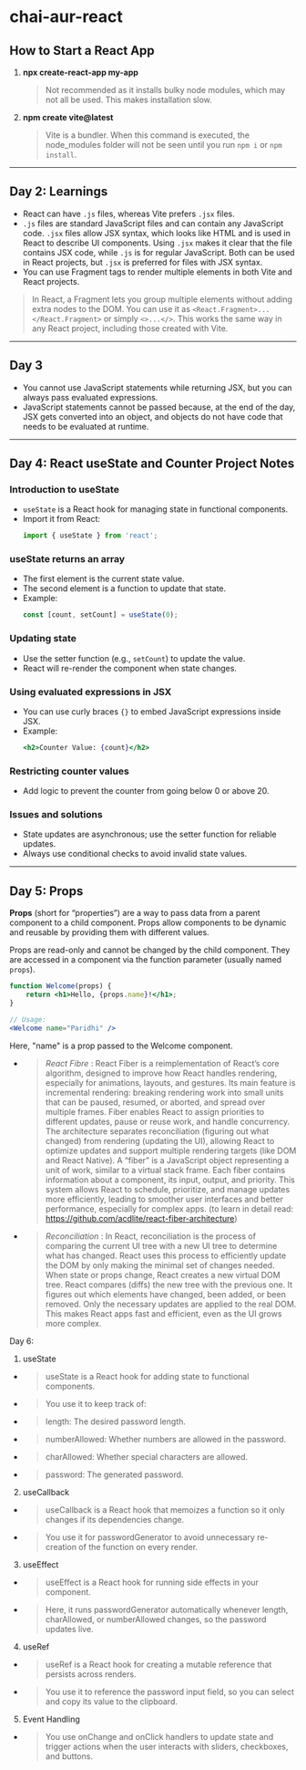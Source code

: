 
# chai-aur-react

## How to Start a React App

1. **npx create-react-app my-app**  
	 > Not recommended as it installs bulky node modules, which may not all be used. This makes installation slow.

2. **npm create vite@latest**  
	 > Vite is a bundler. When this command is executed, the node_modules folder will not be seen until you run `npm i` or `npm install`.

---

## Day 2: Learnings

- React can have `.js` files, whereas Vite prefers `.jsx` files.
- `.js` files are standard JavaScript files and can contain any JavaScript code. `.jsx` files allow JSX syntax, which looks like HTML and is used in React to describe UI components. Using `.jsx` makes it clear that the file contains JSX code, while `.js` is for regular JavaScript. Both can be used in React projects, but `.jsx` is preferred for files with JSX syntax.
- You can use Fragment tags to render multiple elements in both Vite and React projects.

> In React, a Fragment lets you group multiple elements without adding extra nodes to the DOM. You can use it as `<React.Fragment>...</React.Fragment>` or simply `<>...</>`. This works the same way in any React project, including those created with Vite.

---

## Day 3

- You cannot use JavaScript statements while returning JSX, but you can always pass evaluated expressions.
- JavaScript statements cannot be passed because, at the end of the day, JSX gets converted into an object, and objects do not have code that needs to be evaluated at runtime.

---

## Day 4: React useState and Counter Project Notes

### Introduction to useState
- `useState` is a React hook for managing state in functional components.
- Import it from React:
	```js
	import { useState } from 'react';
	```

### useState returns an array
- The first element is the current state value.
- The second element is a function to update that state.
- Example:
	```js
	const [count, setCount] = useState(0);
	```

### Updating state
- Use the setter function (e.g., `setCount`) to update the value.
- React will re-render the component when state changes.

### Using evaluated expressions in JSX
- You can use curly braces `{}` to embed JavaScript expressions inside JSX.
- Example:
	```jsx
	<h2>Counter Value: {count}</h2>
	```

### Restricting counter values
- Add logic to prevent the counter from going below 0 or above 20.

### Issues and solutions
- State updates are asynchronous; use the setter function for reliable updates.
- Always use conditional checks to avoid invalid state values.

---

## Day 5: Props

**Props** (short for “properties”) are a way to pass data from a parent component to a child component. Props allow components to be dynamic and reusable by providing them with different values.

Props are read-only and cannot be changed by the child component. They are accessed in a component via the function parameter (usually named `props`).

```jsx
function Welcome(props) {
	return <h1>Hello, {props.name}!</h1>;
}

// Usage:
<Welcome name="Paridhi" />
```

Here, "name" is a prop passed to the Welcome component.

- > *React Fibre* : React Fiber is a reimplementation of React’s core algorithm, designed to improve how React handles rendering, especially for animations, layouts, and gestures.
Its main feature is incremental rendering: breaking rendering work into small units that can be paused, resumed, or aborted, and spread over multiple frames.
Fiber enables React to assign priorities to different updates, pause or reuse work, and handle concurrency.
The architecture separates reconciliation (figuring out what changed) from rendering (updating the UI), allowing React to optimize updates and support multiple rendering targets (like DOM and React Native).
A “fiber” is a JavaScript object representing a unit of work, similar to a virtual stack frame. Each fiber contains information about a component, its input, output, and priority.
This system allows React to schedule, prioritize, and manage updates more efficiently, leading to smoother user interfaces and better performance, especially for complex apps.
(to learn in detail read: https://github.com/acdlite/react-fiber-architecture)

- > *Reconciliation* : In React, reconciliation is the process of comparing the current UI tree with a new UI tree to determine what has changed. React uses this process to efficiently update the DOM by only making the minimal set of changes needed.
When state or props change, React creates a new virtual DOM tree.
React compares (diffs) the new tree with the previous one.
It figures out which elements have changed, been added, or been removed.
Only the necessary updates are applied to the real DOM.
This makes React apps fast and efficient, even as the UI grows more complex.

Day 6: 
1. useState
- > useState is a React hook for adding state to functional components.
- > You use it to keep track of:
- > length: The desired password length.
- > numberAllowed: Whether numbers are allowed in the password.
- > charAllowed: Whether special characters are allowed.
- > password: The generated password.
2. useCallback
- > useCallback is a React hook that memoizes a function so it only changes if its dependencies change.
- > You use it for passwordGenerator to avoid unnecessary re-creation of the function on every render.
3. useEffect
- > useEffect is a React hook for running side effects in your component.
- > Here, it runs passwordGenerator automatically whenever length, charAllowed, or numberAllowed changes, so the password updates live.
4. useRef
- > useRef is a React hook for creating a mutable reference that persists across renders.
- > You use it to reference the password input field, so you can select and copy its value to the clipboard.
5. Event Handling
- > You use onChange and onClick handlers to update state and trigger actions when the user interacts with sliders, checkboxes, and buttons.
